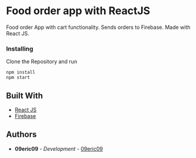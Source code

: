 # Food order app with ReactJS

Food order App with cart functionality. Sends orders to Firebase. Made with React JS.

### Installing

Clone the Repository and run

```
npm install
npm start
```

## Built With

- [React JS](https://reactjs.org/)
- [Firebase](https://firebase.google.com/)

## Authors

- **09eric09** - _Development_ - [09eric09](https://github.com/09eric09)
